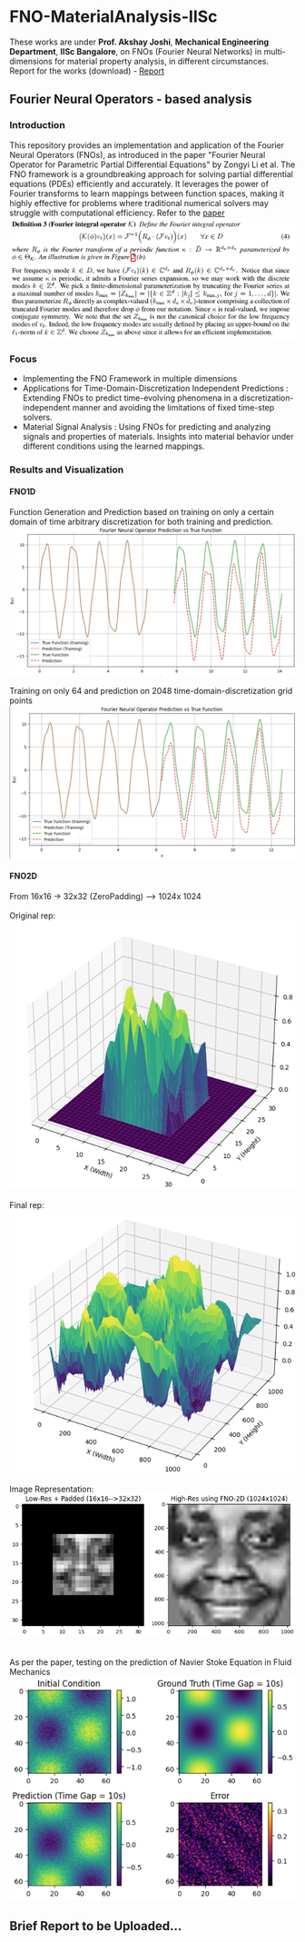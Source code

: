 # FNO-MaterialAnalysis-IISc
These works are under **Prof. Akshay Joshi**, **Mechanical Engineering Department**, **IISc Bangalore**, on FNOs (Fourier Neural Networks) in multi-dimensions for material property analysis, in different circumstances. 
Report for the works (download) - [Report]((https://github.com/kaustuv-d/FNO-MaterialAnalysis-IISc/blob/main/iisc_report_2.pdf)) 

## Fourier Neural Operators - based analysis
### Introduction
This repository provides an implementation and application of the Fourier Neural Operators (FNOs), as introduced in the paper "Fourier Neural Operator for Parametric Partial Differential Equations" by Zongyi Li et al. The FNO framework is a groundbreaking approach for solving partial differential equations (PDEs) efficiently and accurately. It leverages the power of Fourier transforms to learn mappings between function spaces, making it highly effective for problems where traditional numerical solvers may struggle with computational efficiency. Refer to the [paper](https://github.com/kaustuv-d/FNO-MaterialAnalysis-IISc/blob/main/fourier_neural_operator_for_pde.pdf)
![Alt](def-fno.png)
### Focus
- Implementing the FNO Framework in multiple dimensions
- Applications for Time-Domain-Discretization Independent Predictions : Extending FNOs to predict time-evolving phenomena in a discretization-independent manner and avoiding the limitations of fixed time-step solvers.
- Material Signal Analysis : Using FNOs for predicting and analyzing signals and properties of materials. Insights into material behavior under different conditions using the learned mappings.

### Results and Visualization
#### FNO1D
Function Generation and Prediction based on training on only a certain domain of time arbitrary discretization for both training and prediction.
![Alt](1D-func_pred.png)

Training on only 64 and prediction on 2048 time-domain-discretization grid points
![Alt](2048_2to4_FNO.png)

#### FNO2D
From 16x16 -> 32x32 (ZeroPadding) --> 1024x 1024<br />
<br />
Original rep: <br />![Alt](fno_res1.png)<br />
<br />
Final rep:<br /> ![Alt](fno_res2.png) <br />
<br />
Image Representation:<br />
![Alt](fno_res3.png)<br />
<br />
<br />
As per the paper, testing on the prediction of Navier Stoke Equation in Fluid Mechanics<br />
![Alt](navierstoke_res1.png)<br />

## Brief Report to be Uploaded...
